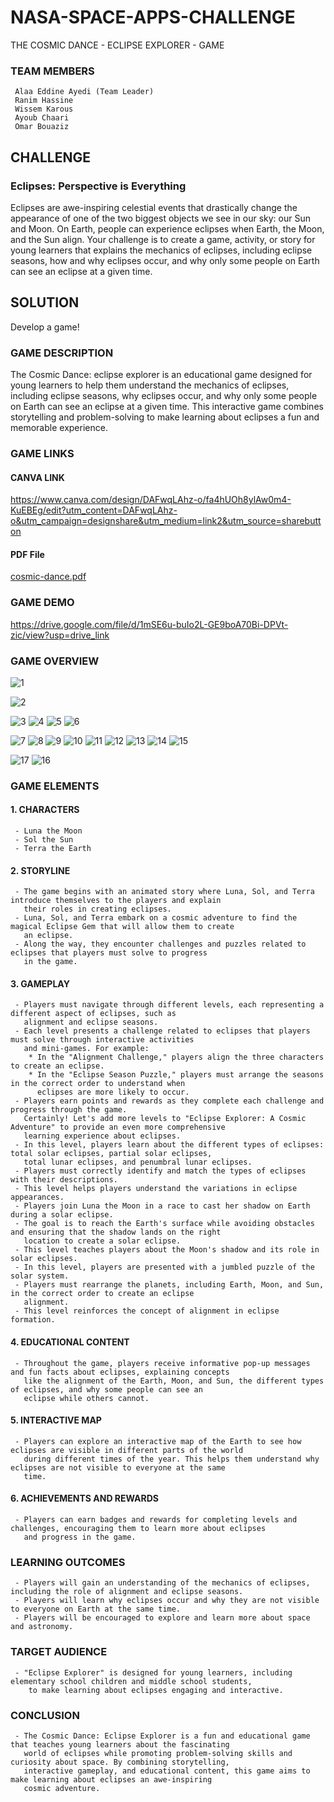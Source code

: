 # NASA-SPACE-APPS-CHALLENGE
THE COSMIC DANCE - ECLIPSE EXPLORER - GAME
### TEAM MEMBERS
     Alaa Eddine Ayedi (Team Leader)
     Ranim Hassine
     Wissem Karous
     Ayoub Chaari
     Omar Bouaziz

## CHALLENGE
### Eclipses: Perspective is Everything
Eclipses are awe-inspiring celestial events that drastically change the appearance of one of the two biggest objects we see in our sky: our Sun and Moon. On Earth, people can experience eclipses when Earth, the Moon, and the Sun align. Your challenge is to create a game, activity, or story for young learners that explains the mechanics of eclipses, including eclipse seasons, how and why eclipses occur, and why only some people on Earth can see an eclipse at a given time.

## SOLUTION 
Develop a game!
### GAME DESCRIPTION 
The Cosmic Dance: eclipse explorer is an educational game designed for young learners to help them understand the mechanics of eclipses, including eclipse seasons, why eclipses occur, and why only some people on         Earth can see an eclipse at a given time. This interactive game combines storytelling and problem-solving to make learning about eclipses a fun and memorable experience.


### GAME LINKS
#### CANVA LINK
https://www.canva.com/design/DAFwqLAhz-o/fa4hUOh8ylAw0m4-KuEBEg/edit?utm_content=DAFwqLAhz-o&utm_campaign=designshare&utm_medium=link2&utm_source=sharebutton
#### PDF File
[cosmic-dance.pdf](https://github.com/nattycoder/NASA-SPACE-APPS-CHALLENGE/files/12841687/cosmic-dance.pdf)
### GAME DEMO
https://drive.google.com/file/d/1mSE6u-buIo2L-GE9boA70Bi-DPVt-zic/view?usp=drive_link

### GAME OVERVIEW
![1](https://github.com/nattycoder/NASA-SPACE-APPS-CHALLENGE/assets/88007154/cd53583a-281c-4156-8c5a-38ab5853fbd0)

![2](https://github.com/nattycoder/NASA-SPACE-APPS-CHALLENGE/assets/88007154/59ca8347-3387-40b2-92f0-65cb167786c8)

![3](https://github.com/nattycoder/NASA-SPACE-APPS-CHALLENGE/assets/88007154/ffc2df2a-1d43-4681-8e38-33bbe8c6a92c)
![4](https://github.com/nattycoder/NASA-SPACE-APPS-CHALLENGE/assets/88007154/ff04f60e-b477-4b9e-851d-714dd5046702)
![5](https://github.com/nattycoder/NASA-SPACE-APPS-CHALLENGE/assets/88007154/677556b8-50af-4bbb-975a-e00e66bc4bc1)
![6](https://github.com/nattycoder/NASA-SPACE-APPS-CHALLENGE/assets/88007154/6d5528a2-b8d3-40f4-be0a-deb7eb75ba0b)

![7](https://github.com/nattycoder/NASA-SPACE-APPS-CHALLENGE/assets/88007154/51ec4eb3-59db-496c-a8c7-1f9bb5b49b19)
![8](https://github.com/nattycoder/NASA-SPACE-APPS-CHALLENGE/assets/88007154/939ceeb2-3b76-440b-ba20-747b41220b94)
![9](https://github.com/nattycoder/NASA-SPACE-APPS-CHALLENGE/assets/88007154/eeee441a-ca77-4100-b965-195ad8f6dc90)
![10](https://github.com/nattycoder/NASA-SPACE-APPS-CHALLENGE/assets/88007154/a2ea305b-5195-47c0-923b-1eefb9474a98)
![11](https://github.com/nattycoder/NASA-SPACE-APPS-CHALLENGE/assets/88007154/2c0b1759-e7d0-46db-8b5e-76c22852b663)
![12](https://github.com/nattycoder/NASA-SPACE-APPS-CHALLENGE/assets/88007154/b0c49353-bc08-4f91-9452-8439d93ebd5b)
![13](https://github.com/nattycoder/NASA-SPACE-APPS-CHALLENGE/assets/88007154/af412350-316e-4a03-a732-68b33b34e36a)
![14](https://github.com/nattycoder/NASA-SPACE-APPS-CHALLENGE/assets/88007154/40980a58-988a-4d1c-99b9-a865573083f3)
![15](https://github.com/nattycoder/NASA-SPACE-APPS-CHALLENGE/assets/88007154/bd25167f-d9f4-4768-a296-2b61459198a7)

![17](https://github.com/nattycoder/NASA-SPACE-APPS-CHALLENGE/assets/88007154/1b0eb726-800f-434b-a45e-31bafe661ec0)
![16](https://github.com/nattycoder/NASA-SPACE-APPS-CHALLENGE/assets/88007154/2ac108fc-8158-4b8b-b9f7-6a464a0bf593)

### GAME ELEMENTS
#### 1. CHARACTERS
     - Luna the Moon
     - Sol the Sun
     - Terra the Earth
     
#### 2. STORYLINE
     - The game begins with an animated story where Luna, Sol, and Terra introduce themselves to the players and explain 
       their roles in creating eclipses.
     - Luna, Sol, and Terra embark on a cosmic adventure to find the magical Eclipse Gem that will allow them to create 
       an eclipse.
     - Along the way, they encounter challenges and puzzles related to eclipses that players must solve to progress 
       in the game.
     
#### 3. GAMEPLAY
     - Players must navigate through different levels, each representing a different aspect of eclipses, such as 
       alignment and eclipse seasons.
     - Each level presents a challenge related to eclipses that players must solve through interactive activities 
       and mini-games. For example:
        * In the "Alignment Challenge," players align the three characters to create an eclipse.
        * In the "Eclipse Season Puzzle," players must arrange the seasons in the correct order to understand when 
          eclipses are more likely to occur.
     - Players earn points and rewards as they complete each challenge and progress through the game.
       Certainly! Let's add more levels to "Eclipse Explorer: A Cosmic Adventure" to provide an even more comprehensive 
       learning experience about eclipses.
     - In this level, players learn about the different types of eclipses: total solar eclipses, partial solar eclipses, 
       total lunar eclipses, and penumbral lunar eclipses.
     - Players must correctly identify and match the types of eclipses with their descriptions.
     - This level helps players understand the variations in eclipse appearances.
     - Players join Luna the Moon in a race to cast her shadow on Earth during a solar eclipse.
     - The goal is to reach the Earth's surface while avoiding obstacles and ensuring that the shadow lands on the right 
       location to create a solar eclipse.
     - This level teaches players about the Moon's shadow and its role in solar eclipses.
     - In this level, players are presented with a jumbled puzzle of the solar system.
     - Players must rearrange the planets, including Earth, Moon, and Sun, in the correct order to create an eclipse 
       alignment.
     - This level reinforces the concept of alignment in eclipse formation.
     
#### 4. EDUCATIONAL CONTENT
     - Throughout the game, players receive informative pop-up messages and fun facts about eclipses, explaining concepts 
       like the alignment of the Earth, Moon, and Sun, the different types of eclipses, and why some people can see an 
       eclipse while others cannot.

#### 5. INTERACTIVE MAP
     - Players can explore an interactive map of the Earth to see how eclipses are visible in different parts of the world 
       during different times of the year. This helps them understand why eclipses are not visible to everyone at the same 
       time.

#### 6. ACHIEVEMENTS AND REWARDS
     - Players can earn badges and rewards for completing levels and challenges, encouraging them to learn more about eclipses 
       and progress in the game.

### LEARNING OUTCOMES
     - Players will gain an understanding of the mechanics of eclipses, including the role of alignment and eclipse seasons.
     - Players will learn why eclipses occur and why they are not visible to everyone on Earth at the same time.
     - Players will be encouraged to explore and learn more about space and astronomy.
     
### TARGET AUDIENCE
     - "Eclipse Explorer" is designed for young learners, including elementary school children and middle school students, 
        to make learning about eclipses engaging and interactive.
     
### CONCLUSION
     - The Cosmic Dance: Eclipse Explorer is a fun and educational game that teaches young learners about the fascinating 
       world of eclipses while promoting problem-solving skills and curiosity about space. By combining storytelling, 
       interactive gameplay, and educational content, this game aims to make learning about eclipses an awe-inspiring 
       cosmic adventure.

